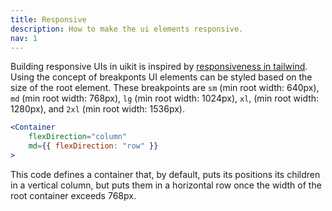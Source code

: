 ```yaml
---
title: Responsive
description: How to make the ui elements responsive.
nav: 1
---
```


Building responsive UIs in uikit is inspired by [responsiveness in tailwind](https://tailwindcss.com/docs/responsive-design). Using the concept of breakponts UI elements can be styled based on the size of the root element. These breakpoints are `sm` (min root width: 640px), `md` (min root width: 768px), `lg` (min root width: 1024px), `xl`, (min root width: 1280px), and `2xl` (min root width: 1536px).

```jsx
<Container
    flexDirection="column"
    md={{ flexDirection: "row" }}
>
```

This code defines a container that, by default, puts its positions its children in a vertical column, but puts them in a horizontal row once the width of the root container exceeds 768px.
